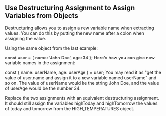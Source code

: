 ## Use Destructuring Assignment to Assign Variables from Objects

Destructuring allows you to assign a new variable name when extracting values. You can do this by putting the new name after a colon when assigning the value.

Using the same object from the last example:

const user = { name: 'John Doe', age: 34 };
Here's how you can give new variable names in the assignment:

const { name: userName, age: userAge } = user;
You may read it as "get the value of user.name and assign it to a new variable named userName" and so on. The value of userName would be the string John Doe, and the value of userAge would be the number 34.

Replace the two assignments with an equivalent destructuring assignment. It should still assign the variables highToday and highTomorrow the values of today and tomorrow from the HIGH_TEMPERATURES object.